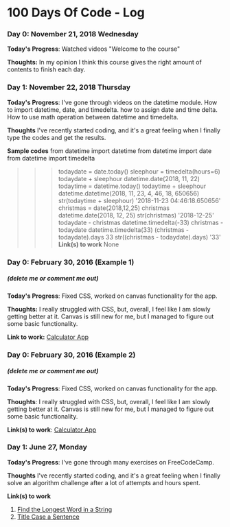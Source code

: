 # 100 Days Of Code - Log

### Day 0: November 21, 2018 Wednesday

**Today's Progress**: Watched videos "Welcome to the course"

**Thoughts:** In my opinion I think this course gives the right amount of contents to finish each day. 


### Day 1: November 22, 2018 Thursday

**Today's Progress**: I've gone through videos on the datetime module. How to import datetime, date, and timedelta. how to assign date and time delta. How to use math operation between datetime and timedelta.

**Thoughts** I've recently started coding, and it's a great feeling when I finally type the codes and get the results.

**Sample codes**
from datetime import datetime
from datetime import date
from datetime import timedelta
>>> todaydate = date.today()
>>> sleephour = timedelta(hours=6)
>>> todaydate + sleephour
datetime.date(2018, 11, 22)
>>> todaytime = datetime.today()
>>> todaytime + sleephour
datetime.datetime(2018, 11, 23, 4, 46, 18, 650656)
>>> str(todaytime + sleephour)
'2018-11-23 04:46:18.650656'
>>> christmas = date(2018,12,25)
>>> christmas
datetime.date(2018, 12, 25)
>>> str(christmas)
'2018-12-25'
>>> todaydate - christmas
datetime.timedelta(-33)
>>> christmas - todaydate
datetime.timedelta(33)
>>> (christmas - todaydate).days
33
>>> str((christmas - todaydate).days)
'33'
**Link(s) to work**
None


### Day 0: February 30, 2016 (Example 1)
##### (delete me or comment me out)

**Today's Progress**: Fixed CSS, worked on canvas functionality for the app.

**Thoughts:** I really struggled with CSS, but, overall, I feel like I am slowly getting better at it. Canvas is still new for me, but I managed to figure out some basic functionality.

**Link to work:** [Calculator App](http://www.example.com)

### Day 0: February 30, 2016 (Example 2)
##### (delete me or comment me out)

**Today's Progress**: Fixed CSS, worked on canvas functionality for the app.

**Thoughts**: I really struggled with CSS, but, overall, I feel like I am slowly getting better at it. Canvas is still new for me, but I managed to figure out some basic functionality.

**Link(s) to work**: [Calculator App](http://www.example.com)


### Day 1: June 27, Monday

**Today's Progress**: I've gone through many exercises on FreeCodeCamp.

**Thoughts** I've recently started coding, and it's a great feeling when I finally solve an algorithm challenge after a lot of attempts and hours spent.

**Link(s) to work**
1. [Find the Longest Word in a String](https://www.freecodecamp.com/challenges/find-the-longest-word-in-a-string)
2. [Title Case a Sentence](https://www.freecodecamp.com/challenges/title-case-a-sentence)
